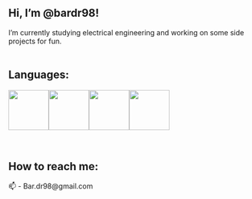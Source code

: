 <div align="left">
<h2> Hi, I’m @bardr98! </h2>
I’m currently studying electrical engineering
and working on some side projects for fun.
</div>
<br>

## Languages:
<img src="https://cdn.jsdelivr.net/npm/programming-languages-logos/src/python/python.png" height="80"><img src="http://content.arduino.cc/brand/arduino-color.svg" width="80"><img src="https://cdn.jsdelivr.net/npm/programming-languages-logos/src/cpp/cpp.png" height="80"><img src="https://user-images.githubusercontent.com/16542113/50175134-4f7b3700-02fc-11e9-914e-cb317fddce4e.png" width="80">

<br>
<div align="left">
<h2>How to reach me:</h2>
📫 - Bar.dr98@gmail.com
</div>
<br>
